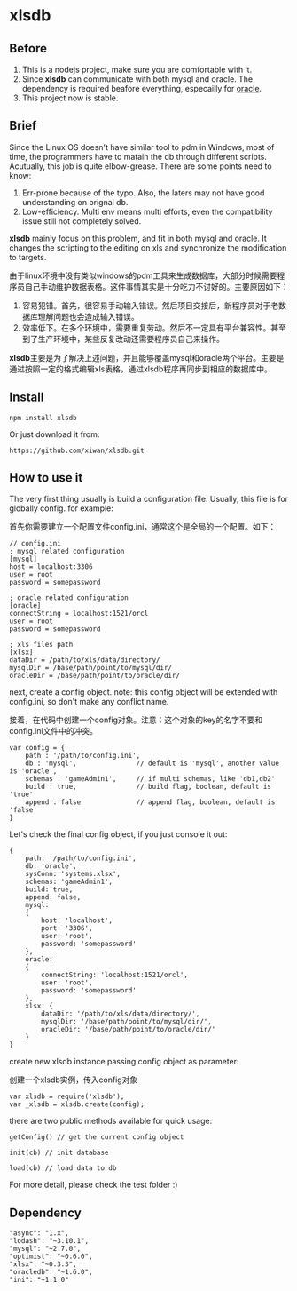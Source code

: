 # xlsdb

## Before

1. This is a nodejs project, make sure you are comfortable with it.
2. Since **xlsdb** can communicate with both mysql and oracle. The dependency is required beafore everything, especailly for [oracle](https://github.com/oracle/node-oracledb/blob/master/INSTALL.md). 
3. This project now is stable.

## Brief

Since the Linux OS doesn't have similar tool to pdm in Windows, most of time, the programmers have to matain the db through different scripts. Acutually, this job is quite elbow-grease. There are some points need to know:

1. Err-prone because of the typo. Also, the laters may not have good understanding on orignal db.
2. Low-efficiency. Multi env means multi efforts, even the compatibility issue still not completely solved.

**xlsdb** mainly focus on this problem, and fit in both mysql and oracle. It changes the scripting to the editing on xls and synchronize the modification to targets.

由于linux环境中没有类似windows的pdm工具来生成数据库，大部分时候需要程序员自己手动维护数据表格。这件事情其实是十分吃力不讨好的。主要原因如下：

1. 容易犯错。首先，很容易手动输入错误。然后项目交接后，新程序员对于老数据库理解问题也会造成输入错误。
2. 效率低下。在多个环境中，需要重复劳动。然后不一定具有平台兼容性。甚至到了生产环境中，某些反复改动还需要程序员自己来操作。

**xlsdb**主要是为了解决上述问题，并且能够覆盖mysql和oracle两个平台。主要是通过按照一定的格式编辑xls表格，通过xlsdb程序再同步到相应的数据库中。


## Install

	npm install xlsdb

Or just download it from:

	https://github.com/xiwan/xlsdb.git

	
## How to use it

The very first thing usually is build a configuration file. Usually, this file is for globally config. for example:

首先你需要建立一个配置文件config.ini，通常这个是全局的一个配置。如下：

	// config.ini
	; mysql related configuration
	[mysql]
	host = localhost:3306
	user = root
	password = somepassword

	; oracle related configuration
	[oracle]
	connectString = localhost:1521/orcl
	user = root
	password = somepassword

	; xls files path
	[xlsx]
	dataDir = /path/to/xls/data/directory/
	mysqlDir = /base/path/point/to/mysql/dir/
	oracleDir = /base/path/point/to/oracle/dir/


next, create a config object. note: this config object will be extended with config.ini, so don't make any conflict name.

接着，在代码中创建一个config对象。注意：这个对象的key的名字不要和config.ini文件中的冲突。
	
	var config = {
		path : '/path/to/config.ini',
		db : 'mysql', 				// default is 'mysql', another value is 'oracle',
		schemas : 'gameAdmin1', 	// if multi schemas, like 'db1,db2'
		build : true, 				// build flag, boolean, default is 'true'
		append : false 				// append flag, boolean, default is 'false'
	}
	
Let's check the final config object, if you just console it out:

	{ 
		path: '/path/to/config.ini',
  		db: 'oracle',
  		sysConn: 'systems.xlsx',
  		schemas: 'gameAdmin1',
  		build: true,
  		append: false,
  		mysql: 
   		{ 
   			host: 'localhost',
     		port: '3306',
     		user: 'root',
     		password: 'somepassword'
     	},
  		oracle: 
   		{ 
   			connectString: 'localhost:1521/orcl',
     		user: 'root',
     		password: 'somepassword'
     	},
  		xlsx: { 
  			dataDir: '/path/to/xls/data/directory/',
  			mysqlDir: '/base/path/point/to/mysql/dir/',
  			oracleDir: '/base/path/point/to/oracle/dir/' 
  		} 
  	}

create new xlsdb instance passing config object as parameter:

创建一个xlsdb实例，传入config对象

	var xlsdb = require('xlsdb');
	var _xlsdb = xlsdb.create(config);
		
there are two public methods available for quick usage:

	getConfig() // get the current config object

	init(cb) // init database 
	
	load(cb) // load data to db


For more detail, please check the test folder :)


## Dependency

    "async": "1.x",
    "lodash": "~3.10.1",
    "mysql": "~2.7.0",
    "optimist": "~0.6.0",
    "xlsx": "~0.3.3",
    "oracledb": "~1.6.0",
    "ini": "~1.1.0"
